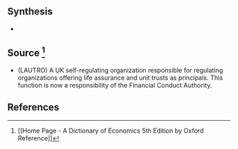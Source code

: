 ## Synthesis
- 
## Source [^1]
- (LAUTRO) A UK self-regulating organization responsible for regulating organizations offering life assurance and unit trusts as principals. This function is now a responsibility of the Financial Conduct Authority.
## References

[^1]: [[Home Page - A Dictionary of Economics 5th Edition by Oxford Reference]]